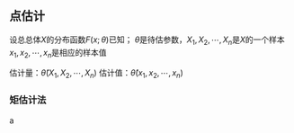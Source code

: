 ## 点估计

设总总体$X$的分布函数$F(x;\theta)$已知；
$\theta$是待估参数，$X_1,X_2,\cdots,X_n$是$X$的一个样本
$x_1,x_2,\cdots,x_n$是相应的样本值

估计量：$\hat{\theta}(X_1,X_2,\cdots,X_n)$
估计值：$\hat{\theta}(x_1,x_2,\cdots,x_n)$


### 矩估计法

a